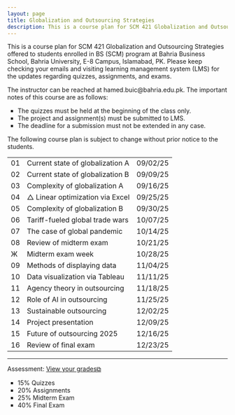 ```yaml
---
layout: page
title: Globalization and Outsourcing Strategies
description: This is a course plan for SCM 421 Globalization and Outsourcing Strategies.
---
```

This is a course plan for SCM 421 Globalization and Outsourcing Strategies offered to students enrolled in BS (SCM) program at Bahria Business School, Bahria University, E-8 Campus, Islamabad, PK. Please keep checking your emails and visiting learning management system (LMS) for the updates regarding quizzes, assignments, and exams.
<p>The instructor can be reached at hamed.buic@bahria.edu.pk. The important notes of this course are as follows:</p>

<ul style="list-style-type:square;">
  <li>The quizzes must be held at the beginning of the class only.</li>
  <li>The project and assignment(s) must be submitted to LMS.</li>
  <li>The deadline for a submission must not be extended in any case.</li>
 </ul>

The following course plan is subject to change without prior notice to the students.

<table>
  <tr>
    <td>01</td>
    <td>Current state of globalization A</td>
    <td>09/02/25</td>
  </tr>
  <tr>
    <td>02</td>
    <td>Current state of globalization B</td>
    <td>09/09/25</td>
  </tr>
  <tr>
    <td>03</td>
    <td>Complexity of globalization A</td>
    <td>09/16/25</td>
  </tr>
  <tr>
    <td>04</td>
    <td>△ Linear optimization via Excel</td>
    <td>09/25/25</td>
  </tr>
  <tr>
    <td>05</td>
    <td>Complexity of globalization B</td>
    <td>09/30/25</td>
  </tr>
  <tr>
    <td>06</td>
    <td>Tariff-fueled global trade wars</td>
    <td>10/07/25</td>
  </tr>
  <tr>
    <td>07</td>
    <td>The case of global pandemic</td>
    <td>10/14/25</td>
  </tr>
  <tr>
    <td>08</td>
    <td>Review of midterm exam</td>
    <td>10/21/25</td>
  </tr>
  <tr>
    <td>Ж</td>
    <td>Midterm exam week</td>
    <td>10/28/25</td>
  </tr>
  <tr>
    <td>09</td>
    <td>Methods of displaying data</td>
    <td>11/04/25</td>
  </tr>
  <tr>
    <td>10</td>
    <td>Data visualization via Tableau</td>
    <td>11/11/25</td>
  </tr>
  <tr>
    <td>11</td>
    <td>Agency theory in outsourcing</td>
    <td>11/18/25</td>
  </tr>
  <tr>
    <td>12</td>
    <td>Role of AI in outsourcing</td>
    <td>11/25/25</td>
  </tr>
  <tr>
    <td>13</td>
    <td>Sustainable outsourcing</td>
    <td>12/02/25</td>
  </tr>
  <tr>
    <td>14</td>
    <td>Project presentation</td>
    <td>12/09/25</td>
  </tr>
  <tr>
    <td>15</td>
    <td>Future of outsourcing 2025</td>
    <td>12/16/25</td>
  </tr>
  <tr>
    <td>16</td>
    <td>Review of final exam</td>
    <td>12/23/25</td>
  </tr>
</table>

<hr class="solid">

Assessment: <a href="https://drive.google.com/file/d/1GwiqLWv2EaGYdfOOXwLva7LUXm1qGiR9" target="_blank" rel="noopener noreferrer">View your grades&#x29c9;</a>
  <ul style="list-style-type:square;">
   <li>15% Quizzes</li>
   <li>20% Assignments</li>
   <li>25% Midterm Exam</li>
   <li>40% Final Exam</li>
  </ul>
